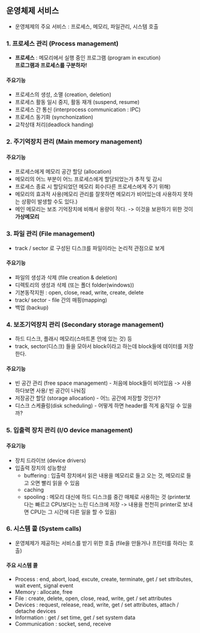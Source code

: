 ## 운영체제 서비스

- 운영체제의 주요 서비스 : 프로세스, 메모리, 파일관리, 시스템 호출

### 1. 프로세스 관리 (Process management)

- **프로세스** : 메모리에서 실행 중인 프로그램 (program in excution)  
  **프로그램과 프로세스를 구분하자!**

#### 주요기능

- 프로세스의 생성, 소멸 (creation, deletion)
- 프로세스 활동 일시 중지, 활동 재개 (suspend, resume)
- 프로세스 간 통신 (interprocess communication : IPC)
- 프로세스 동기화 (synchonization)
- 교착상태 처리(deadlock handing)

### 2. 주기억장치 관리 (Main memory management)

#### 주요기능

- 프로세스에게 메모리 공간 할당 (allocation)
- 메모리의 어느 부분이 어느 프로세스에게 할당되었는가 추적 및 감시
- 프로세스 종료 시 할당되었던 메모리 회수(다른 프로세스에게 주기 위해)
- 메모리의 효과적 사용(메모리 관리를 잘못하면 메모리가 비어있는데 사용하지 못하는 상황이 발생할 수도 있다.)
- 메인 메모리는 보조 기억장치에 비해서 용량이 작다. -> 이것을 보완하기 위한 것이 **가상메모리**

### 3. 파일 관리 (File management)

- track / sector 로 구성된 디스크를 파일이라는 논리적 관점으로 보게

#### 주요기능

- 파일의 생성과 삭제 (file creation & deletion)
- 디렉토리의 생성과 삭제 (또는 폴더 folder(windows))
- 기본동작지원 : open, close, read, write, create, delete
- track/ sector - file 간의 매핑(mapping)
- 백업 (backup)

### 4. 보조기억장치 관리 (Secondary storage management)

- 하드 디스크, 플래시 메모리(스마트폰 안에 있는 것) 등
- track, sector(디스크) 들을 모아서 block이라고 하는데 block들에 데이터를 저장한다.

#### 주요기능

- 빈 공간 관리 (free space management) - 처음에 block들이 비어있음 -> 사용하다보면 사용/ 빈 공간이 나눠짐
- 저장공간 할당 (storage allocation) - 어느 공간에 저장할 것인가?
- 디스크 스케쥴링(disk scheduling) - 어떻게 하면 header를 적게 움직일 수 있을까?

### 5. 입출력 장치 관리 (I/O device management)

#### 주요기능

- 장치 드라이브 (device drivers)
- 입출력 장치의 성능향상
  - buffering : 입출력 장치에서 읽은 내용을 메모리로 들고 오는 것, 메모리로 들고 오면 빨리 읽을 수 있음
  - caching
  - spooling : 메모리 대신에 하드 디스크를 중간 매체로 사용하는 것 (printer보다는 빠르고 CPU보다는 느린 디스크에 저장 -> 내용을 천천히 printer로 보내면 CPU는 그 시간에 다른 일을 할 수 있음)

### 6. 시스템 콜 (System calls)

- 운영체제가 제공하는 서비스를 받기 위한 호출 (file을 만들거나 프린터를 하라는 호출)

#### 주요 시스템 콜

- Process : end, abort, load, excute, create, terminate, get / set sttributes, wait event, signal event
- Memory : allocate, free
- File : create, delete, open, close, read, write, get / set attributes
- Devices : request, release, read, write, get / set attributes, attach / detache devices
- Information : get / set time, get / set system data
- Communication : socket, send, receive
